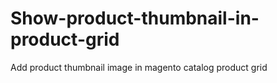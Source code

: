 # Show-product-thumbnail-in-product-grid
Add product thumbnail image in magento catalog product grid 
